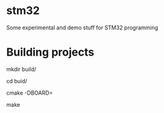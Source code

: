 # stm32
Some experimental and demo stuff for STM32 programming

# Building projects
mkdir build/<prjname>

cd buid/<prjname>

cmake <prjpath> -DBOARD=<board>

make


